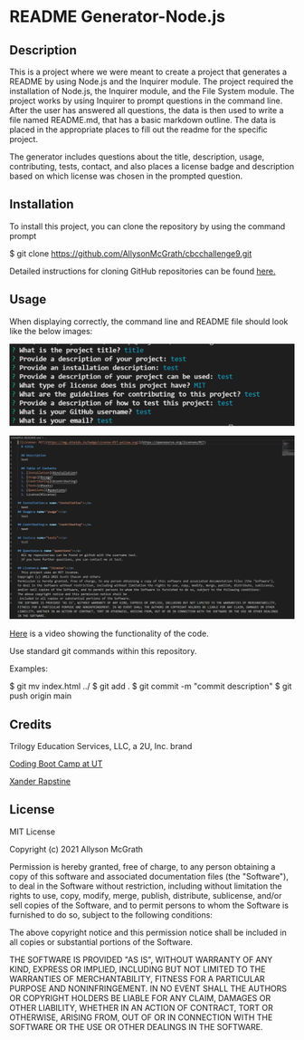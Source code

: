 # README Generator-Node.js

## Description

This is a project where we were meant to create a project that generates a README by using Node.js and the Inquirer module. The project required the installation of Node.js, the Inquirer module, and the File System module. The project works by using Inquirer to prompt questions in the command line. After the user has answered all questions, the data is then used to write a file named README.md, that has a basic markdown outline. The data is placed in the appropriate places to fill out the readme for the specific project.

The generator includes questions about the title, description, usage, contributing, tests, contact, and also places a license badge and description based on which license was chosen in the prompted question.



## Installation

To install this project, you can clone the repository by using the command prompt

$ git clone https://github.com/AllysonMcGrath/cbcchallenge9.git

Detailed instructions for cloning GitHub repositories can be found [here.](https://docs.github.com/en/github/creating-cloning-and-archiving-repositories/cloning-a-repository-from-github/cloning-a-repository)



## Usage

When displaying correctly, the command line and README file should look like the below images:

![Questions listed in the command line](/images/commandline.JPG)

![Markup of readme file](/images/readme.JPG)

[Here](https://watch.screencastify.com/v/AkpbfhDjX95qLr1aMvlW) is a video showing the functionality of the code.




Use standard git commands within this repository.

Examples:

$ git mv index.html ../
$ git add .
$ git commit -m "commit description"
$ git push origin main

## Credits

Trilogy Education Services, LLC, a 2U, Inc. brand

[Coding Boot Camp at UT](https://github.com/the-Coding-Boot-Camp-at-UT)

[Xander Rapstine](https://github.com/Xandromus)


## License

MIT License

Copyright (c) 2021 Allyson McGrath

Permission is hereby granted, free of charge, to any person obtaining a copy
of this software and associated documentation files (the "Software"), to deal
in the Software without restriction, including without limitation the rights
to use, copy, modify, merge, publish, distribute, sublicense, and/or sell
copies of the Software, and to permit persons to whom the Software is
furnished to do so, subject to the following conditions:

The above copyright notice and this permission notice shall be included in all
copies or substantial portions of the Software.

THE SOFTWARE IS PROVIDED "AS IS", WITHOUT WARRANTY OF ANY KIND, EXPRESS OR
IMPLIED, INCLUDING BUT NOT LIMITED TO THE WARRANTIES OF MERCHANTABILITY,
FITNESS FOR A PARTICULAR PURPOSE AND NONINFRINGEMENT. IN NO EVENT SHALL THE
AUTHORS OR COPYRIGHT HOLDERS BE LIABLE FOR ANY CLAIM, DAMAGES OR OTHER
LIABILITY, WHETHER IN AN ACTION OF CONTRACT, TORT OR OTHERWISE, ARISING FROM,
OUT OF OR IN CONNECTION WITH THE SOFTWARE OR THE USE OR OTHER DEALINGS IN THE
SOFTWARE.
